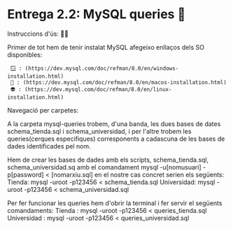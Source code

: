 # Entrega 2.2: MySQL queries 🔬   

Instruccions d'ús: 🧙‍♂️

Primer de tot hem de tenir instalat MySQL afegeixo enllaços dels SO disponibles:

     🪟 : (https://dev.mysql.com/doc/refman/8.0/en/windows-installation.html)
     🍏 : (https://dev.mysql.com/doc/refman/8.0/en/macos-installation.html)
     👽 : (https://dev.mysql.com/doc/refman/8.0/en/linux-installation.html)

Navegació per carpetes:

A la carpeta mysql-queries trobem, d'una banda, les dues bases de dates schema_tienda.sql i schema_universidad, i per l'altre trobem les queries(cerques especifiques) corresponents a cadascuna de les bases de dades identificades pel nom.

Hem de crear les bases de dades amb els scripts, schema_tienda.sql, schema_universidad.sq amb el comandament mysql -u[nomusuari] -p[password] < [nomarxiu.sql] en el nostre cas concret serien els següents:
    Tienda: mysql -uroot -p123456 < schema_tienda.sql
    Universidad: mysql -uroot -p123456 < schema_universidad.sql

Per fer funcionar les queries hem d'obrir la terminal i fer servir el següents comandaments:
    Tienda : mysql -uroot -p123456 < queries_tienda.sql
    Universidad : mysql -uroot -p123456 < queries_universidad.sql


